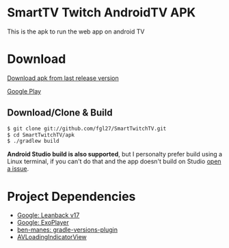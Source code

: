 SmartTV Twitch AndroidTV APK
==============

This is the apk to run the web app on android TV

Download
==============

[Download apk from last release version](https://github.com/fgl27/SmartTwitchTV/releases)

[Google Play](https://play.google.com/store/apps/details?id=com.fgl27.twitch)

## Download/Clone & Build

``` bash
$ git clone git://github.com/fgl27/SmartTwitchTV.git
$ cd SmartTwitchTV/apk
$ ./gradlew build
```

**Android Studio build is also supported**, but I personalty prefer build using a Linux terminal, if you can't do that and the app doesn't build on Studio [open a issue](https://github.com/fgl27/SmartTwitchTV/issues/new/choose).

Project Dependencies
==============
* [Google: Leanback v17](https://developer.android.com/reference/android/support/v17/leanback/package-summary)
* [Google: ExoPlayer](https://github.com/google/ExoPlayer)
* [ben-manes: gradle-versions-plugin](https://github.com/ben-manes/gradle-versions-plugin)
* [AVLoadingIndicatorView](https://github.com/81813780/AVLoadingIndicatorView/)
